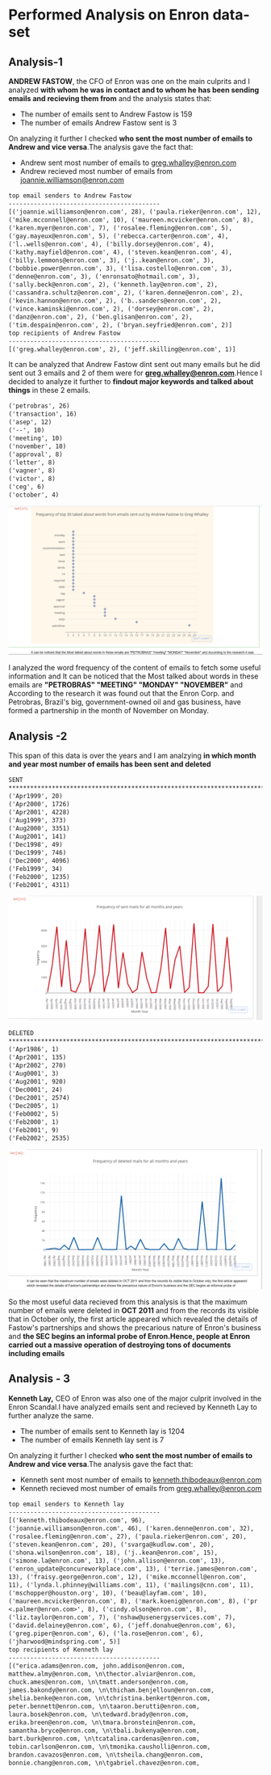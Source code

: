# Performed Analysis on Enron data-set

## Analysis-1


**ANDREW FASTOW**, the CFO of Enron was one on the main culprits and I analyzed **with whom he was in contact and to whom he has been sending emails and recieving them from** and the analysis states that:

- The number of emails sent to Andrew Fastow is 159
- The number of emails Andrew Fastow sent is 3

On analyzing it further I checked **who sent the most number of emails to Andrew and vice versa**.The analysis gave the fact that:

- Andrew sent most number of emails to greg.whalley@enron.com
- Andrew recieved most number of emails from joannie.williamson@enron.com

```
top email senders to Andrew Fastow 
------------------------------------------
[('joannie.williamson@enron.com', 28), ('paula.rieker@enron.com', 12), ('mike.mcconnell@enron.com', 10), ('maureen.mcvicker@enron.com', 8), ('karen.myer@enron.com', 7), ('rosalee.fleming@enron.com', 5), ('gay.mayeux@enron.com', 5), ('rebecca.carter@enron.com', 4), ('l..wells@enron.com', 4), ('billy.dorsey@enron.com', 4), ('kathy.mayfield@enron.com', 4), ('steven.kean@enron.com', 4), ('billy.lemmons@enron.com', 3), ('j..kean@enron.com', 3), ('bobbie.power@enron.com', 3), ('lisa.costello@enron.com', 3), ('denne@enron.com', 3), ('enronsato@hotmail.com', 3), ('sally.beck@enron.com', 2), ('kenneth.lay@enron.com', 2), ('cassandra.schultz@enron.com', 2), ('karen.denne@enron.com', 2), ('kevin.hannon@enron.com', 2), ('b..sanders@enron.com', 2), ('vince.kaminski@enron.com', 2), ('dorsey@enron.com', 2), ('danz@enron.com', 2), ('ben.glisan@enron.com', 2), ('tim.despain@enron.com', 2), ('bryan.seyfried@enron.com', 2)]
top recipients of Andrew Fastow 
------------------------------------------
[('greg.whalley@enron.com', 2), ('jeff.skilling@enron.com', 1)]
```

It can be analyzed that Andrew Fastow dint sent out many emails but he did sent out 3 emails and 2 of them were for **greg.whalley@enron.com**.Hence I decided to analyze it further to **findout major keywords and talked about things** in these 2 emails.

```
('petrobras', 26)
('transaction', 16)
('asep', 12)
('--', 10)
('meeting', 10)
('november', 10)
('approval', 8)
('letter', 8)
('vagner', 8)
('victor', 8)
('ceg', 6)
('october', 4)
```

![alt tag](https://github.com/ruchigupta19/Gupta_Ruchi_Spring2017/blob/master/midterm/Question1/Output/word-freequency_graph.PNG)


I analyzed the word frequency of the content of emails to fetch some useful information and It can be noticed that the Most talked about words in these emails are **"PETROBRAS" "MEETING" "MONDAY" "NOVEMBER"** and According to the research it was found out that the Enron Corp. and Petrobras, Brazil's big, government-owned oil and gas business, have formed a partnership in the month of November on Monday.

## Analysis -2 

This span of this data is over the years and I am analzying **in which month and year most number of emails has been sent and deleted**

```
SENT
*****************************************************************************
('Apr1999', 20)
('Apr2000', 1726)
('Apr2001', 4228)
('Aug1999', 373)
('Aug2000', 3351)
('Aug2001', 141)
('Dec1998', 49)
('Dec1999', 746)
('Dec2000', 4096)
('Feb1999', 34)
('Feb2000', 1235)
('Feb2001', 4311)
```

![alt tag](https://github.com/ruchigupta19/Gupta_Ruchi_Spring2017/blob/master/midterm/Question1/Output/Frequency_sent_emails.PNG)

```
DELETED
*****************************************************************************
('Apr1986', 1)
('Apr2001', 135)
('Apr2002', 270)
('Aug0001', 3)
('Aug2001', 920)
('Dec0001', 24)
('Dec2001', 2574)
('Dec2005', 1)
('Feb0002', 5)
('Feb2000', 1)
('Feb2001', 9)
('Feb2002', 2535)
```

![alt tag](https://github.com/ruchigupta19/Gupta_Ruchi_Spring2017/blob/master/midterm/Question1/Output/Frequency_deleted_emails.PNG)


So the most useful data recieved from this analysis is that the maximum number of emails were deleted in **OCT 2011** and from the records its visible that in October only, the first article appeared which revealed the details of Fastow's partnerships and shows the precarious nature of Enron's business and **the SEC begins an informal probe of Enron.Hence, people at Enron carried out a massive operation of destroying tons of documents including emails**

## Analysis - 3

**Kenneth Lay,** CEO of Enron was also one of the major culprit involved in the Enron Scandal.I have analyzed emails sent and recieved by Kenneth Lay to further analyze the same.

- The number of emails sent to Kenneth lay is 1204
- The number of emails Kenneth lay sent is 7

On analyzing it further I checked **who sent the most number of emails to Andrew and vice versa**.The analysis gave the fact that:

- Kenneth sent most number of emails to kenneth.thibodeaux@enron.com
- Kenneth recieved most number of emails from greg.whalley@enron.com

```
top email senders to Kenneth lay 
------------------------------------------
[('kenneth.thibodeaux@enron.com', 96), ('joannie.williamson@enron.com', 46), ('karen.denne@enron.com', 32), ('rosalee.fleming@enron.com', 27), ('paula.rieker@enron.com', 20), ('steven.kean@enron.com', 20), ('svarga@kudlow.com', 20), ('shona.wilson@enron.com', 18), ('j..kean@enron.com', 15), ('simone.la@enron.com', 13), ('john.allison@enron.com', 13), ('enron_update@concureworkplace.com', 13), ('terrie.james@enron.com', 13), ('fraisy.george@enron.com', 12), ('mike.mcconnell@enron.com', 11), ('lynda.l.phinney@williams.com', 11), ('mailings@cnn.com', 11), ('mschopper@houston.org', 10), ('beau@layfam.com', 10), ('maureen.mcvicker@enron.com', 8), ('mark.koenig@enron.com', 8), ('pr <.palmer@enron.com>', 8), ('cindy.olson@enron.com', 8), ('liz.taylor@enron.com', 7), ('nshaw@usenergyservices.com', 7), ('david.delainey@enron.com', 6), ('jeff.donahue@enron.com', 6), ('greg.piper@enron.com', 6), ('la.rose@enron.com', 6), ('jharwood@mindspring.com', 5)]
top recipients of Kenneth lay 
------------------------------------------
[("erica.adams@enron.com, john.addison@enron.com, matthew.almy@enron.com, \n\thector.alviar@enron.com, chuck.ames@enron.com, \n\tmatt.anderson@enron.com, james.bakondy@enron.com, \n\thicham.benjelloun@enron.com, shelia.benke@enron.com, \n\tchristina.benkert@enron.com, peter.bennett@enron.com, \n\taaron.berutti@enron.com, laura.bosek@enron.com, \n\tedward.brady@enron.com, erika.breen@enron.com, \n\tmara.bronstein@enron.com, samantha.bryce@enron.com, \n\tbali.bukenya@enron.com, bart.burk@enron.com, \n\tcatalina.cardenas@enron.com, tobin.carlson@enron.com, \n\tmonika.causholli@enron.com, brandon.cavazos@enron.com, \n\tsheila.chang@enron.com, bonnie.chang@enron.com, \n\tgabriel.chavez@enron.com,
```



